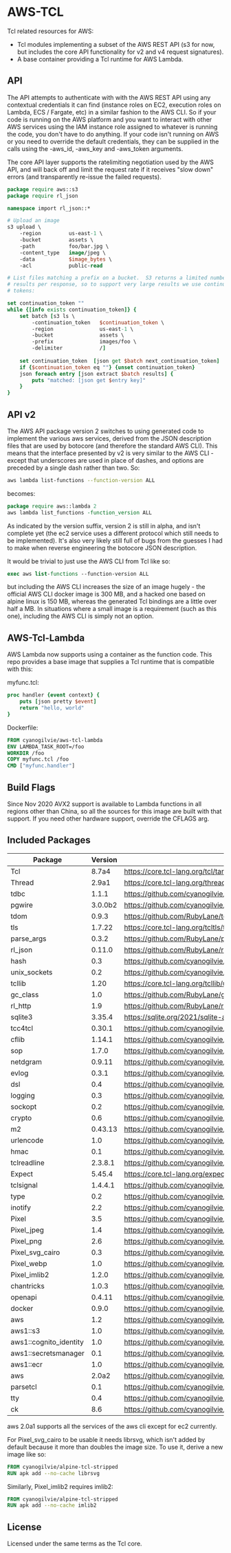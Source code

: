 AWS-TCL
=======

Tcl related resources for AWS:
- Tcl modules implementing a subset of the AWS REST API (s3 for now, but
  includes the core API functionality for v2 and v4 request signatures).
- A base container providing a Tcl runtime for AWS Lambda.

API
---

The API attempts to authenticate with with the AWS REST API using any
contextual credentials it can find (instance roles on EC2, execution roles on
Lambda, ECS / Fargate, etc) in a similar fashion to the AWS CLI.  So if your
code is running on the AWS platform and you want to interact with other AWS
services using the IAM instance role assigned to whatever is running the code,
you don't have to do anything.  If your code isn't running on AWS or you need
to override the default credentials, they can be supplied in the calls using the
-aws_id, -aws_key and -aws_token arguments.

The core API layer supports the ratelimiting negotiation used by the AWS API,
and will back off and limit the request rate if it receives "slow down" errors
(and transparently re-issue the failed requests).

~~~tcl
package require aws::s3
package require rl_json

namespace import rl_json::*

# Upload an image
s3 upload \
    -region         us-east-1 \
    -bucket         assets \
    -path           foo/bar.jpg \
    -content_type   image/jpeg \
    -data           $image_bytes \
    -acl            public-read

# List files matching a prefix on a bucket.  S3 returns a limited number of
# results per response, so to support very large results we use continuation
# tokens:

set continuation_token ""
while {[info exists continuation_token]} {
    set batch [s3 ls \
        -continuation_token   $continuation_token \
        -region               us-east-1 \
        -bucket               assets \
        -prefix               images/foo \
        -delimiter            /]
        
    set continuation_token  [json get $batch next_continuation_token]
    if {$continuation_token eq ""} {unset continuation_token}
    json foreach entry [json extract $batch results] {
        puts "matched: [json get $entry key]"
    }
}
~~~

API v2
------

The AWS API package version 2 switches to using generated code to implement
the various aws services, derived from the JSON description files that are
used by botocore (and therefore the standard AWS CLI).  This means that the
interface presented by v2 is very similar to the AWS CLI - except that 
underscores are used in place of dashes, and options are preceded by a single
dash rather than two.  So:

~~~sh
aws lambda list-functions --function-version ALL
~~~

becomes:

~~~tcl
package require aws::lambda 2
aws lambda list_functions -function_version ALL
~~~

As indicated by the version suffix, version 2 is still in alpha, and isn't
complete yet (the ec2 service uses a different protocol which still needs
to be implemented).  It's also very likely still full of bugs from the guesses
I had to make when reverse engineering the botocore JSON description.

It would be trivial to just use the AWS CLI from Tcl like so:

~~~tcl
exec aws list-functions --function-version ALL
~~~

but including the AWS CLI increases the size of an image hugely - the official
AWS CLI docker image is 300 MB, and a hacked one based on alpine linux is 150 MB,
whereas the generated Tcl bindings are a little over half a MB.  In situations
where a small image is a requirement (such as this one), including the AWS CLI is
simply not an option.

AWS-Tcl-Lambda
--------------

AWS Lambda now supports using a container as the function code.  This repo
provides a base image that supplies a Tcl runtime that is compatible with
this:

myfunc.tcl:
~~~tcl
proc handler {event context} {
    puts [json pretty $event]
    return "hello, world"
}
~~~

Dockerfile:
~~~dockerfile
FROM cyanogilvie/aws-tcl-lambda
ENV LAMBDA_TASK_ROOT=/foo
WORKDIR /foo
COPY myfunc.tcl /foo
CMD ["myfunc.handler"]
~~~

Build Flags
-----------

Since Nov 2020 AVX2 support is available to Lambda functions in all regions
other than China, so all the sources for this image are built with that
support.  If you need other hardware support, override the CFLAGS arg.

Included Packages
-----------------

| Package | Version | Source |
| --- | --- | --- |
| Tcl | 8.7a4 | https://core.tcl-lang.org/tcl/tarball/99b8ad35a258cade/tcl.tar.gz |
| Thread | 2.9a1 | https://core.tcl-lang.org/thread/tarball/2a83440579/thread.tar.gz |
| tdbc | 1.1.1 | https://github.com/cyanogilvie/tdbc/archive/1f8b684.tar.gz |
| pgwire | 3.0.0b2 | https://github.com/cyanogilvie/pgwire/archive/v3.0.0b2.tar.gz |
| tdom | 0.9.3 | https://github.com/RubyLane/tdom/archive/cyan-0.9.3.1.tar.gz |
| tls | 1.7.22 | https://core.tcl-lang.org/tcltls/tarball/tls-1-7-22/tcltls.tar.gz |
| parse_args | 0.3.2 | https://github.com/RubyLane/parse_args/archive/v0.3.2.tar.gz |
| rl_json | 0.11.0 | https://github.com/RubyLane/rl_json/archive/c5a8033.tar.gz |
| hash | 0.3 | https://github.com/cyanogilvie/hash/archive/79c2066.tar.gz |
| unix_sockets | 0.2 | https://github.com/cyanogilvie/unix_sockets/archive/761daa5.tar.gz |
| tcllib | 1.20 | https://core.tcl-lang.org/tcllib/uv/tcllib-1.20.tar.gz |
| gc_class | 1.0 | https://github.com/RubyLane/gc_class/archive/f295f65.tar.gz |
| rl_http | 1.9 | https://github.com/RubyLane/rl_http/archive/1.9.tar.gz |
| sqlite3 | 3.35.4 | https://sqlite.org/2021/sqlite-autoconf-3350400.tar.gz |
| tcc4tcl | 0.30.1 | https://github.com/cyanogilvie/tcc4tcl/archive/b8171e0.tar.gz |
| cflib | 1.14.1 | https://github.com/cyanogilvie/cflib/archive/da5865b.tar.gz |
| sop | 1.7.0 | https://github.com/cyanogilvie/sop/archive/cb74e34.tar.gz |
| netdgram | 0.9.11 | https://github.com/cyanogilvie/netdgram/archive/v0.9.11.tar.gz |
| evlog | 0.3.1 | https://github.com/cyanogilvie/evlog/archive/c6c2529.tar.gz |
| dsl | 0.4 | https://github.com/cyanogilvie/dsl/archive/f24a59e.tar.gz |
| logging | 0.3 | https://github.com/cyanogilvie/logging/archive/e709389.tar.gz |
| sockopt | 0.2 | https://github.com/cyanogilvie/sockopt/archive/c574d92.tar.gz |
| crypto | 0.6 | https://github.com/cyanogilvie/crypto/archive/7a04540.tar.gz |
| m2 | 0.43.13 | https://github.com/cyanogilvie/m2/archive/v0.43.13.tar.gz |
| urlencode | 1.0 | https://github.com/cyanogilvie/aws-tcl |
| hmac | 0.1 | https://github.com/cyanogilvie/aws-tcl |
| tclreadline | 2.3.8.1 | https://github.com/cyanogilvie/tclreadline/archive/v2.3.8.1.tar.gz |
| Expect | 5.45.4 | https://core.tcl-lang.org/expect/tarball/f8e8464f14/expect.tar.gz |
| tclsignal | 1.4.4.1 | https://github.com/cyanogilvie/tclsignal/archive/v1.4.4.1.tar.gz |
| type | 0.2 | https://github.com/cyanogilvie/type/archive/v0.2.tar.gz |
| inotify | 2.2 | https://github.com/cyanogilvie/inotify/archive/298f608.tar.gz |
| Pixel | 3.5 | https://github.com/cyanogilvie/pixel/archive/2c70755.tar.gz |
| Pixel_jpeg | 1.4 | https://github.com/cyanogilvie/pixel/archive/2c70755.tar.gz |
| Pixel_png | 2.6 | https://github.com/cyanogilvie/pixel/archive/2c70755.tar.gz |
| Pixel_svg_cairo | 0.3 | https://github.com/cyanogilvie/pixel/archive/2c70755.tar.gz |
| Pixel_webp | 1.0 | https://github.com/cyanogilvie/pixel/archive/2c70755.tar.gz |
| Pixel_imlib2 | 1.2.0 | https://github.com/cyanogilvie/pixel/archive/2c70755.tar.gz |
| chantricks | 1.0.3 | https://github.com/cyanogilvie/chantricks/archive/v1.0.3.tar.gz |
| openapi | 0.4.11 | https://github.com/cyanogilvie/tcl-openapi/archive/v0.4.11.tar.gz |
| docker | 0.9.0 | https://github.com/cyanogilvie/tcl-docker-client/archive/v0.9.0.tar.gz |
| aws | 1.2 | https://github.com/cyanogilvie/aws-tcl |
| aws1::s3 | 1.0 | https://github.com/cyanogilvie/aws-tcl |
| aws1::cognito_identity | 1.0 | https://github.com/cyanogilvie/aws-tcl |
| aws1::secretsmanager | 0.1 | https://github.com/cyanogilvie/aws-tcl |
| aws1::ecr | 1.0 | https://github.com/cyanogilvie/aws-tcl |
| aws | 2.0a2 | https://github.com/cyanogilvie/aws-tcl |
| parsetcl | 0.1 | https://github.com/cyanogilvie/parsetcl/archive/030a1439b76747ec7a016c5bd0ae78c93fc9bb7b.tar.gz |
| tty | 0.4 | https://github.com/cyanogilvie/tcl-tty/archive/v0.4.tar.gz |
| ck | 8.6 | https://github.com/cyanogilvie/ck/archive/v8.6.tar.gz |

aws 2.0a1 supports all the services of the aws cli except for ec2 currently.

For Pixel_svg_cairo to be usable it needs librsvg, which isn't added by default because it more than doubles the image size.  To use it, derive a new image like so:

~~~dockerfile
FROM cyanogilvie/alpine-tcl-stripped
RUN apk add --no-cache librsvg
~~~

Similarly, Pixel_imlib2 requires imlib2:

~~~dockerfile
FROM cyanogilvie/alpine-tcl-stripped
RUN apk add --no-cache imlib2
~~~

License
-------
Licensed under the same terms as the Tcl core.
